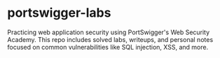 # portswigger-labs
 Practicing web application security using PortSwigger's Web Security Academy. This repo includes solved labs, writeups, and personal notes focused on common vulnerabilities like SQL injection, XSS, and more.
